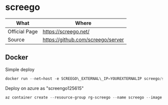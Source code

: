 # screego

| What          | Where |
|---------------|-------|
| Official Page | <https://screego.net/>|
| Source        | <https://github.com/screego/server>|

## Docker

Simple deploy

``` ps1
docker run --net=host -e SCREEGO\_EXTERNAL\_IP=YOUREXTERNALIP screego/server
```

Deploy on azure as "screengo125615"

``` ps1
az container create --resource-group rg-screego --name screego --image screego/server:1.7.0 --restart-policy OnFailure --location westeurope --cpu 2 --memory 4 --ports 80 443 3478 5050 --environment-variables SCREEGO\_EXTERNAL\_IP=104.46.44.218 --ip-address Public --dns-name-label screengo125615
```
